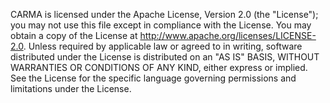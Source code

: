 CARMA is licensed under the Apache License, Version 2.0 (the "License"); you may not use
this file except in compliance with the License.  You may obtain a copy of the License
at http://www.apache.org/licenses/LICENSE-2.0.  Unless required by applicable law or
agreed to in writing, software distributed under the License is distributed on an "AS IS"
BASIS, WITHOUT WARRANTIES OR CONDITIONS OF ANY KIND, either express or implied. See the
License for the specific language governing permissions and limitations under the License.
